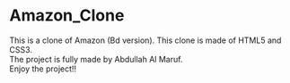 # Amazon_Clone
This is a clone of Amazon (Bd version). 
This clone is made of HTML5 and CSS3.<br>
The project is fully made by Abdullah Al Maruf.<br>
Enjoy the project!!
